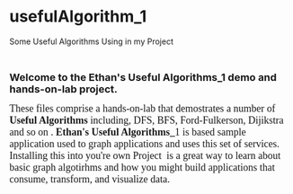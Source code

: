 # usefulAlgorithm_1
Some Useful Algorithms Using in my Project
<p>
	<br />
	
</p>
<p>
	<span style="font-size:18px;"><strong>Welcome to the Ethan's Useful Algorithms_1 demo and hands-on-lab project.</strong></span><br />
	
</p>
<p>
	<span style="font-family:Arial Black;font-size:18px;">These files comprise a hands-on-lab that demostrates a number of <span style="font-size:18px;"><strong>Useful Algorithms</strong></span> including, DFS, BFS, Ford-Fulkerson, Dijikstra and so on .  <span style="font-size:18px;"><strong> Ethan's Useful Algorithms_</strong></span>1 is based sample application used to graph applications and uses this set of services.  Installing this into you're own Project&nbsp; is a great way to learn about basic graph algotirhms and how you might build applications that consume, transform, and visualize data.</span><br />
	
</p>
